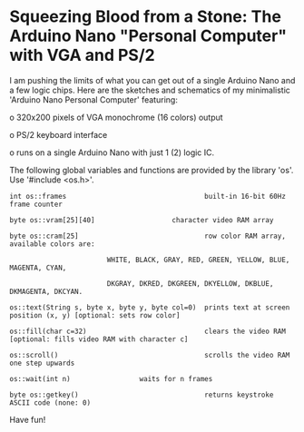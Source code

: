 # Squeezing Blood from a Stone: The Arduino Nano "Personal Computer" with VGA and PS/2

I am pushing the limits of what you can get out of a single Arduino Nano and a few logic chips. Here are the sketches and schematics of my minimalistic 'Arduino Nano Personal Computer' featuring:

o 320x200 pixels of VGA monochrome (16 colors) output

o PS/2 keyboard interface

o runs on a single Arduino Nano with just 1 (2) logic IC. 

The following global variables and functions are provided by the library 'os'. Use '#include <os.h>'.

	int os::frames                                  built-in 16-bit 60Hz frame counter

	byte os::vram[25][40] 			        character video RAM array

	byte os::cram[25]                               row color RAM array, available colors are:

       						WHITE, BLACK, GRAY, RED, GREEN, YELLOW, BLUE, MAGENTA, CYAN,
			    
							DKGRAY, DKRED, DKGREEN, DKYELLOW, DKBLUE, DKMAGENTA, DKCYAN.
		
	os::text(String s, byte x, byte y, byte col=0)  prints text at screen position (x, y) [optional: sets row color]

	os::fill(char c=32)                             clears the video RAM [optional: fills video RAM with character c]

	os::scroll()                                    scrolls the video RAM one step upwards

	os::wait(int n)					waits for n frames

	byte os::getkey()                               returns keystroke ASCII code (none: 0)

Have fun!
